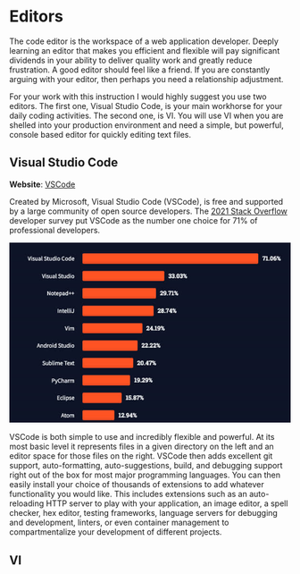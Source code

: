 # Editors

The code editor is the workspace of a web application developer. Deeply learning an editor that makes you efficient and flexible will pay significant dividends in your ability to deliver quality work and greatly reduce frustration. A good editor should feel like a friend. If you are constantly arguing with your editor, then perhaps you need a relationship adjustment.

For your work with this instruction I would highly suggest you use two editors. The first one, Visual Studio Code, is your main workhorse for your daily coding activities. The second one, is VI. You will use VI when you are shelled into your production environment and need a simple, but powerful, console based editor for quickly editing text files.

## Visual Studio Code

**Website**: [VSCode](https://code.visualstudio.com/)

Created by Microsoft, Visual Studio Code (VSCode), is free and supported by a large community of open source developers. The [2021 Stack Overflow](https://insights.stackoverflow.com/survey/2021#section-most-popular-technologies-integrated-development-environment) developer survey put VSCode as the number one choice for 71% of professional developers.

![Editor survey](essentialsEditorSurvey.jpg)

VSCode is both simple to use and incredibly flexible and powerful. At its most basic level it represents files in a given directory on the left and an editor space for those files on the right. VSCode then adds excellent git support, auto-formatting, auto-suggestions, build, and debugging support right out of the box for most major programming languages. You can then easily install your choice of thousands of extensions to add whatever functionality you would like. This includes extensions such as an auto-reloading HTTP server to play with your application, an image editor, a spell checker, hex editor, testing frameworks, language servers for debugging and development, linters, or even container management to compartmentalize your development of different projects.

## VI
